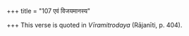 +++
title = "107 एवं विजयमानस्य"

+++
This verse is quoted in *Vīramitrodaya* (Rājanīti, p. 404).


